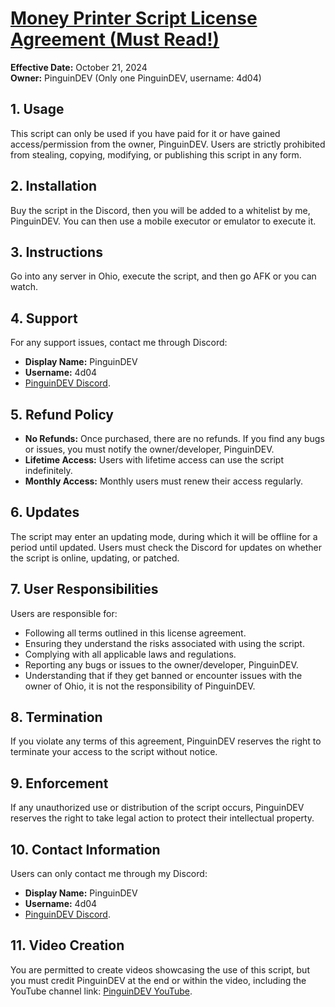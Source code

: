 # [Money Printer Script License Agreement (Must Read!)](https://github.com/PUSCRIPTS/MONEY-PRINTER-YAY?tab=License-1-ov-file)

**Effective Date:** October 21, 2024  
**Owner:** PinguinDEV (Only one PinguinDEV, username: 4d04)

## 1. Usage
This script can only be used if you have paid for it or have gained access/permission from the owner, PinguinDEV. Users are strictly prohibited from stealing, copying, modifying, or publishing this script in any form.

## 2. Installation
Buy the script in the Discord, then you will be added to a whitelist by me, PinguinDEV. You can then use a mobile executor or emulator to execute it.

## 3. Instructions
Go into any server in Ohio, execute the script, and then go AFK or you can watch.

## 4. Support
For any support issues, contact me through Discord:
- **Display Name:** PinguinDEV
- **Username:** 4d04
- [PinguinDEV Discord](https://www.discord.gg/kB3mbvhR2C).

## 5. Refund Policy
- **No Refunds:** Once purchased, there are no refunds. If you find any bugs or issues, you must notify the owner/developer, PinguinDEV.
- **Lifetime Access:** Users with lifetime access can use the script indefinitely.
- **Monthly Access:** Monthly users must renew their access regularly.

## 6. Updates
The script may enter an updating mode, during which it will be offline for a period until updated. Users must check the Discord for updates on whether the script is online, updating, or patched.

## 7. User Responsibilities
Users are responsible for:
- Following all terms outlined in this license agreement.
- Ensuring they understand the risks associated with using the script.
- Complying with all applicable laws and regulations.
- Reporting any bugs or issues to the owner/developer, PinguinDEV.
- Understanding that if they get banned or encounter issues with the owner of Ohio, it is not the responsibility of PinguinDEV.

## 8. Termination
If you violate any terms of this agreement, PinguinDEV reserves the right to terminate your access to the script without notice.

## 9. Enforcement
If any unauthorized use or distribution of the script occurs, PinguinDEV reserves the right to take legal action to protect their intellectual property.

## 10. Contact Information
Users can only contact me through my Discord:
- **Display Name:** PinguinDEV
- **Username:** 4d04
- [PinguinDEV Discord](https://www.discord.gg/kB3mbvhR2C).

## 11. Video Creation
You are permitted to create videos showcasing the use of this script, but you must credit PinguinDEV at the end or within the video, including the YouTube channel link: [PinguinDEV YouTube](https://www.youtube.com/@PinguinDevXYZ).
